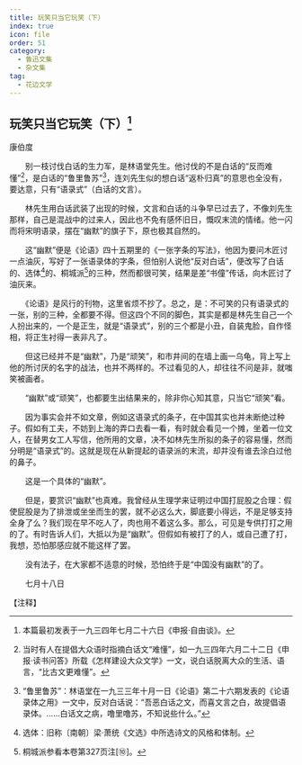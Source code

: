 ```yaml
---
title: 玩笑只当它玩笑（下）
index: true
icon: file
order: 51
category:
  - 鲁迅文集
  - 杂文集
tag:  
  - 花边文学
---
```


## 玩笑只当它玩笑（下）[^①]

康伯度

　　别一枝讨伐白话的生力军，是林语堂先生。他讨伐的不是白话的“反而难懂”[^②]，是白话的“鲁里鲁苏”[^③]，连刘先生似的想白话“返朴归真”的意思也全没有，要达意，只有“语录式”（白话的文言）。

　　林先生用白话武装了出现的时候，文言和白话的斗争早已过去了，不像刘先生那样，自己是混战中的过来人，因此也不免有感怀旧日，慨叹末流的情绪。他一闪而将宋明语录，摆在“幽默”的旗子下，原也极其自然的。

　　这“幽默”便是《论语》四十五期里的《一张字条的写法》，他因为要问木匠讨一点油灰，写好了一张语录体的字条，但怕别人说他“反对白话”，便改写了白话的、选体[^④]的、桐城派[^⑤]的三种，然而都很可笑，结果是差“书僮”传话，向木匠讨了油灰来。

　　《论语》是风行的刊物，这里省烦不抄了。总之，是：不可笑的只有语录式的一张，别的三种，全都要不得。但这四个不同的脚色，其实是都是林先生自己一个人扮出来的，一个是正生，就是“语录式”，别的三个都是小丑，自装鬼脸，自作怪相，将正生衬得一表非凡了。

　　但这已经并不是“幽默”，乃是“顽笑”，和市井间的在墙上画一乌龟，背上写上他的所讨厌的名字的战法，也并不两样的。不过看见的人，却往往不问是非，就嗤笑被画者。

　　“幽默”或“顽笑”，也都要生出结果来的，除非你心知其意，只当它“顽笑”看。

　　因为事实会并不如文章，例如这语录式的条子，在中国其实也并未断绝过种子。假如有工夫，不妨到上海的弄口去看一看，有时就会看见一个摊，坐着一位文人，在替男女工人写信，他所用的文章，决不如林先生所拟的条子的容易懂，然而分明是“语录式”的。这就是现在从新提起的语录派的末流，却并没有谁去涂白过他的鼻子。

　　这是一个具体的“幽默”。

　　但是，要赏识“幽默”也真难。我曾经从生理学来证明过中国打屁股之合理：假使屁股是为了排泄或坐坐而生的罢，就不必这么大，脚底要小得远，不是足够支持全身了么？我们现在早不吃人了，肉也用不着这么多。那么，可见是专供打打之用的了。有时告诉人们，大抵以为是“幽默”。但假如有被打了的人，或自己遭了打，我想，恐怕那感应就不能这样了罢。

　　没有法子，在大家都不适意的时候，恐怕终于是“中国没有幽默”的了。

　　七月十八日

【注释】

[^①]:本篇最初发表于一九三四年七月二十六日《申报·自由谈》。

[^②]:当时有人在提倡大众语时指摘白话文“难懂”，如一九三四年六月二十二日《申报·读书问答》所载《怎样建设大众文学》一文，说白话脱离大众的生活、语言，“比古文更难懂”。

[^③]:“鲁里鲁苏”：林语堂在一九三三年十月一日《论语》第二十六期发表的《论语录体之用》一文中，反对白话说：“吾恶白话之文，而喜文言之白，故提倡语录体。……白话文之病，噜里噜苏，不知说些什么。”

[^④]:选体：旧称〔南朝〕梁·萧统《文选》中所选诗文的风格和体制。

[^⑤]:桐城派参看本卷第327页注[⑩]。
